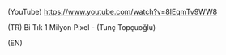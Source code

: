 (YouTube) https://www.youtube.com/watch?v=8IEqmTv9WW8

(TR) Bi Tık 1 Milyon Pixel - (Tunç Topçuoğlu)

(EN)
